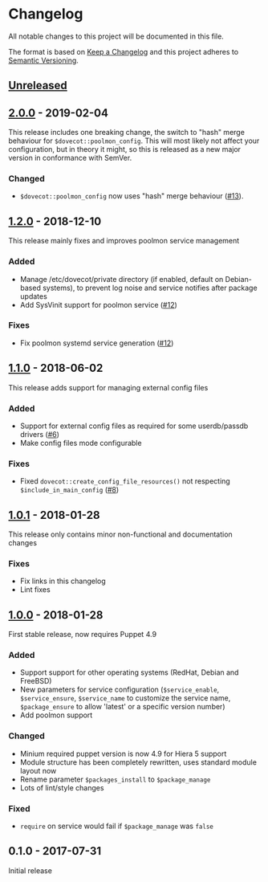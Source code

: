 # Changelog
All notable changes to this project will be documented in this file.

The format is based on [Keep a Changelog](http://keepachangelog.com/en/1.0.0/)
and this project adheres to [Semantic Versioning](http://semver.org/spec/v2.0.0.html).

## [Unreleased]

## [2.0.0] - 2019-02-04
This release includes one breaking change, the switch to "hash" merge behaviour
for `$dovecot::poolmon_config`. This will most likely not affect your
configuration, but in theory it might, so this is released as a new major
version in conformance with SemVer.

### Changed
- `$dovecot::poolmon_config` now uses "hash" merge behaviour ([#13]).

## [1.2.0] - 2018-12-10
This release mainly fixes and improves poolmon service management

### Added
- Manage /etc/dovecot/private directory (if enabled, default on Debian-based systems),
  to prevent log noise and service notifies after package updates
- Add SysVinit support for poolmon service ([#12])

### Fixes
- Fix poolmon systemd service generation ([#12])

## [1.1.0] - 2018-06-02
This release adds support for managing external config files

### Added
- Support for external config files as required for some userdb/passdb drivers ([#6])
- Make config files mode configurable

### Fixes
- Fixed `dovecot::create_config_file_resources()` not respecting `$include_in_main_config` ([#8])

## [1.0.1] - 2018-01-28
This release only contains minor non-functional and documentation changes

### Fixes
- Fix links in this changelog
- Lint fixes

## [1.0.0] - 2018-01-28
First stable release, now requires Puppet 4.9

### Added
- Support support for other operating systems (RedHat, Debian and FreeBSD)
- New parameters for service configuration (`$service_enable`, `$service_ensure`,
  `$service_name` to customize the service name, `$package_ensure` to allow 'latest' or 
  a specific version number)
- Add poolmon support

### Changed
- Minium required puppet version is now 4.9 for Hiera 5 support
- Module structure has been completely rewritten, uses standard module layout now
- Rename parameter `$packages_install` to `$package_manage`
- Lots of lint/style changes

### Fixed
- `require` on service would fail if `$package_manage` was `false`

## 0.1.0 - 2017-07-31
Initial release

[Unreleased]: https://github.com/oxc/puppet-dovecot/compare/v2.0.0...HEAD
[2.0.0]: https://github.com/oxc/puppet-dovecot/compare/v1.2.0...v2.0.0
[1.2.0]: https://github.com/oxc/puppet-dovecot/compare/v1.1.0...v1.2.0
[1.1.0]: https://github.com/oxc/puppet-dovecot/compare/v1.0.1...v1.1.0
[1.0.1]: https://github.com/oxc/puppet-dovecot/compare/v1.0.0...v1.0.1
[1.0.0]: https://github.com/oxc/puppet-dovecot/compare/v0.1.0...v1.0.0
[#13]: https://github.com/oxc/puppet-dovecot/pull/13
[#12]: https://github.com/oxc/puppet-dovecot/pull/12
[#8]: https://github.com/oxc/puppet-dovecot/issues/8
[#6]: https://github.com/oxc/puppet-dovecot/issues/6
